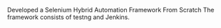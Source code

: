 Developed a Selenium Hybrid Automation Framework From Scratch
The framework consists of testng and Jenkins.
